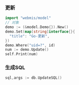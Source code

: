 ### 更新
```go
import "webmis/model"
// 对象
demo := (&model.Demo{}).New()
demo.Set(map[string]interface{}{
  "title": "Go-更新",
})
demo.Where("uid=?", id)
num := demo.Update()
self.Print(num)
```

### 生成SQL
```go
sql,args := db.UpdateSQL()
```